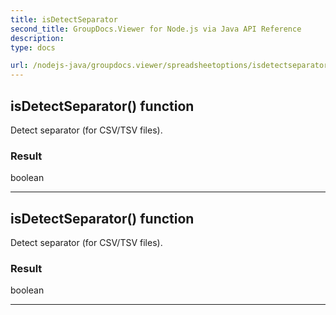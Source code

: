 ```yaml
---
title: isDetectSeparator
second_title: GroupDocs.Viewer for Node.js via Java API Reference
description: 
type: docs

url: /nodejs-java/groupdocs.viewer/spreadsheetoptions/isdetectseparator/
---
```


## isDetectSeparator()  function
Detect separator (for CSV/TSV files).

### Result
boolean


---


## isDetectSeparator()  function
Detect separator (for CSV/TSV files).

### Result
boolean


---


